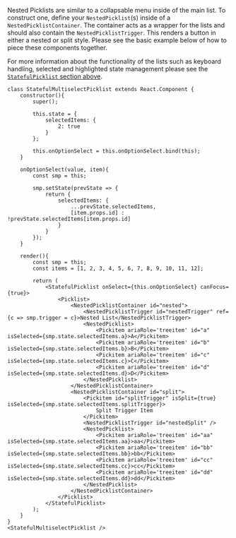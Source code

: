Nested Picklists are similar to a collapsable menu inside of the main list. To construct one, define your `NestedPicklist`(s) inside of a `NestedPicklistContainer`. The container acts as a wrapper for the lists and should also contain the `NestedPicklistTrigger`. This renders a button in either a nested or split style. Please see the basic example below of how to piece these components together.

For more information about the functionality of the lists such as keyboard handling, selected and highlighted state management please see the [`StatefulPicklist` section above](#stateful-picklist).

```
class StatefulMultiselectPicklist extends React.Component {
	constructor(){
		super();

		this.state = {
			selectedItems: {
				2: true
			}
		};

		this.onOptionSelect = this.onOptionSelect.bind(this);
	}

	onOptionSelect(value, item){
		const smp = this;

		smp.setState(prevState => {
			return {
				selectedItems: {
					...prevState.selectedItems,
					[item.props.id] : !prevState.selectedItems[item.props.id]
				}
			}
		});
	}

	render(){
		const smp = this;
		const items = [1, 2, 3, 4, 5, 6, 7, 8, 9, 10, 11, 12];

		return (
			<StatefulPicklist onSelect={this.onOptionSelect} canFocus={true}>
				<Picklist>
					<NestedPicklistContainer id="nested">
						<NestedPicklistTrigger id="nestedTrigger" ref={c => smp.trigger = c}>Nested List</NestedPicklistTrigger>
						<NestedPicklist>
							<Pickitem ariaRole='treeitem' id="a" isSelected={smp.state.selectedItems.a}>A</Pickitem>
							<Pickitem ariaRole='treeitem' id="b" isSelected={smp.state.selectedItems.b}>B</Pickitem>
							<Pickitem ariaRole='treeitem' id="c" isSelected={smp.state.selectedItems.c}>C</Pickitem>
							<Pickitem ariaRole='treeitem' id="d" isSelected={smp.state.selectedItems.d}>D</Pickitem>
						</NestedPicklist>
					</NestedPicklistContainer>
					<NestedPicklistContainer id="split">
						<Pickitem id="splitTrigger" isSplit={true} isSelected={smp.state.selectedItems.splitTrigger}>
							Split Trigger Item
						</Pickitem>
						<NestedPicklistTrigger id="nestedSplit" />
						<NestedPicklist>
							<Pickitem ariaRole='treeitem' id="aa" isSelected={smp.state.selectedItems.aa}>aa</Pickitem>
							<Pickitem ariaRole='treeitem' id="bb" isSelected={smp.state.selectedItems.bb}>bb</Pickitem>
							<Pickitem ariaRole='treeitem' id="cc" isSelected={smp.state.selectedItems.cc}>cc</Pickitem>
							<Pickitem ariaRole='treeitem' id="dd" isSelected={smp.state.selectedItems.dd}>dd</Pickitem>
						</NestedPicklist>
					</NestedPicklistContainer>
				</Picklist>
			</StatefulPicklist>
		);
	}
}
<StatefulMultiselectPicklist />
```
